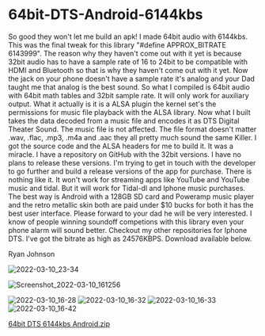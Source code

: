 
# 64bit-DTS-Android-6144kbs

So good they won't let me build an apk! I made 64bit audio with 6144kbs. This was the final tweak for this library "#define APPROX_BITRATE 6143999". The reason why they haven't come out with it yet is because 32bit audio has to have a sample rate of 16 to 24bit to be compatible with HDMI and Bluetooth so that is why they haven't come out with it yet. Now the jack on your phone doesn't have a sample rate it's analog and your Dad taught me that analog is the best sound. So what I compiled is 64bit audio with 64bit math tables and 32bit sample rate. It will only work for auxiliary output. What it actually is it is a ALSA plugin the kernel set's the permissions for music file playback with the ALSA library. Now what I built takes the data decoded from a music file and encodes it as DTS Digital Theater Sound. The music file is not affected. The file format doesn't matter .wav, .flac, .mp3, .m4a and .aac they all pretty much sound the same Killer. I got the source code and the ALSA headers for me to build it. It was a miracle. I have a repository on GitHub with the 32bit versions. I have no plans to release these versions. I'm trying to get in touch with the developer to go further and build a release versions of the app for purchase. There is nothing like it. It won't work for streaming apps like YouTube and YouTube music and tidal. But it will work for Tidal-dl and Iphone music purchases. The best way is Android with a 128GB SD card and Poweramp music player and the retro metallic skin both are paid under $10 bucks for both it has the best user interface. Please forward to your dad he will be very interested. I know of people winning soundoff competions with this library even your phone alarm will sound better. Checkout my other repositories for Iphone DTS. I've got the bitrate as high as 24576KBPS. Download available below.



Ryan Johnson

![2022-03-10_23-34](https://user-images.githubusercontent.com/51103416/157823819-0c4dbe52-e659-4983-9016-0eb55f284f80.png)

![Screenshot_2022-03-10_161256](https://user-images.githubusercontent.com/51103416/157777024-d6382ca1-430f-4b6f-85c4-8069f0033922.jpg)

![2022-03-10_16-28](https://user-images.githubusercontent.com/51103416/157778438-f7a97833-15e3-487b-ad0b-29e9e09d2e51.png)
![2022-03-10_16-32](https://user-images.githubusercontent.com/51103416/157778778-96f0c784-2f85-4f44-947c-2a3079c63292.png)
![2022-03-10_16-33](https://user-images.githubusercontent.com/51103416/157778783-a1d1c759-3c2e-4158-8972-ff42d35ca583.png)
![2022-03-10_16-42](https://user-images.githubusercontent.com/51103416/157854772-15039328-57e4-476e-ab7c-cae78121673b.png)

[64bit DTS 6144kbs Android.zip](https://github.com/toshiba6012/64bit-DTS-Android/files/8230032/64bit.DTS.6144kbs.Android.zip)
